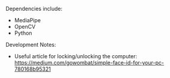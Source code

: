 Dependencies include:
- MediaPipe
- OpenCV
- Python

Development Notes:
- Useful article for locking/unlocking the computer: https://medium.com/gowombat/simple-face-id-for-your-pc-780168b95321
